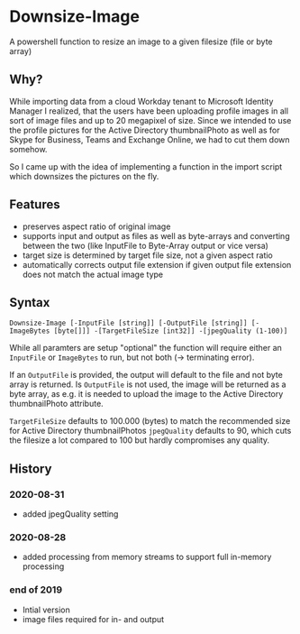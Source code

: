 # Downsize-Image
A powershell function to resize an image to a given filesize (file or byte array)

## Why?

While importing data from a cloud Workday tenant to Microsoft Identity Manager I realized, that the users have been uploading profile images in all sort of image files and up to 20 megapixel of size. Since we intended to use the profile pictures for the Active Directory thumbnailPhoto as well as for Skype for Business, Teams and Exchange Online, we had to cut them down somehow.

So I came up with the idea of implementing a function in the import script which downsizes the pictures on the fly.

## Features

* preserves aspect ratio of original image
* supports input and output as files as well as byte-arrays and converting between the two (like InputFile to Byte-Array output or vice versa)
* target size is determined by target file size, not a given aspect ratio
* automatically corrects output file extension if given output file extension does not match the actual image type

## Syntax

`Downsize-Image [-InputFile [string]] [-OutputFile [string]] [-ImageBytes [byte[]]] -[TargetFileSize [int32]] -[jpegQuality (1-100)]`

While all paramters are setup "optional" the function will require either an `InputFile` or `ImageBytes` to run, but not both (-> terminating error).

If an `OutputFile` is provided, the output will default to the file and not byte array is returned. Is `OutputFile` is not used, the image will be returned as a byte array, as e.g. it is needed to upload the image to the Active Directory thumbnailPhoto attribute.

`TargetFileSize` defaults to 100.000 (bytes) to match the recommended size for Active Directory thumbnailPhotos
`jpegQuality` defaults to 90, which cuts the filesize a lot compared to 100 but hardly compromises any quality.

## History

### 2020-08-31

* added jpegQuality setting

### 2020-08-28

* added processing from memory streams to support full in-memory processing

### end of 2019

* Intial version
* image files required for in- and output
